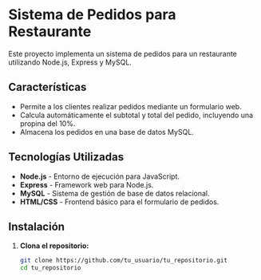 # Sistema de Pedidos para Restaurante

Este proyecto implementa un sistema de pedidos para un restaurante utilizando Node.js, Express y MySQL.

## Características

- Permite a los clientes realizar pedidos mediante un formulario web.
- Calcula automáticamente el subtotal y total del pedido, incluyendo una propina del 10%.
- Almacena los pedidos en una base de datos MySQL.

## Tecnologías Utilizadas

- **Node.js** - Entorno de ejecución para JavaScript.
- **Express** - Framework web para Node.js.
- **MySQL** - Sistema de gestión de base de datos relacional.
- **HTML/CSS** - Frontend básico para el formulario de pedidos.

## Instalación

1. **Clona el repositorio:**

   ```bash
   git clone https://github.com/tu_usuario/tu_repositorio.git
   cd tu_repositorio
